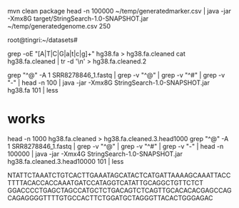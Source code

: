 mvn clean package
head -n 100000 ~/temp/generatedmarker.csv | java -jar -Xmx8G target/StringSearch-1.0-SNAPSHOT.jar ~/temp/generatedgenome.csv 250

root@tingri:~/datasets#


grep -oE "[A|T|C|G|a|t|c|g]+" hg38.fa  > hg38.fa.cleaned
cat hg38.fa.cleaned | tr -d '\n'  > hg38.fa.cleaned.2

grep "^@" -A 1 SRR8278846_1.fastq | grep -v "^@" | grep -v "^#" | grep -v "-" | head -n 100 | java -jar -Xmx8G StringSearch-1.0-SNAPSHOT.jar hg38.fa 101  | less


# works
head -n 1000 hg38.fa.cleaned > hg38.fa.cleaned.3.head1000
grep "^@" -A 1 SRR8278846_1.fastq | grep -v "^@" | grep -v "^#" | grep -v "-" | head -n 100000 | java -jar -Xmx4G StringSearch-1.0-SNAPSHOT.jar hg38.fa.cleaned.3.head10000 101  | less


NTATTCTAAATCTGTCACTTGAAATAGCATACTCATGATTAAAAGCAAATTACCTTTTACACCACCAAATGATCCATAGGTCATATTGCAGGCTGTTCTCT
GGACCCCTGAGCTAGCCATGCTCTGACAGTCTCAGTTGCACACACGAGCCAGCAGAGGGGTTTTGTGCCACTTCTGGATGCTAGGGTTACACTGGGAGAC
